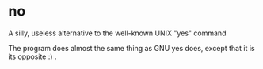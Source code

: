 # no
A silly, useless alternative to the well-known UNIX "yes" command

The program does almost the same thing as GNU yes does, except that it is its opposite :) .
